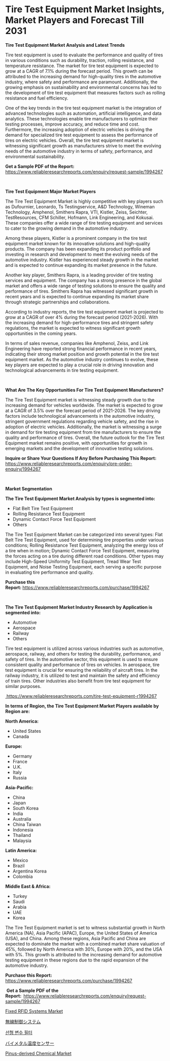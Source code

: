 <p><h1>Tire Test Equipment Market Insights, Market Players and Forecast Till 2031</h1></p><p><strong>Tire Test Equipment Market Analysis and Latest Trends</strong></p>
<p><p>Tire test equipment is used to evaluate the performance and quality of tires in various conditions such as durability, traction, rolling resistance, and temperature resistance. The market for tire test equipment is expected to grow at a CAGR of 7.1% during the forecast period. This growth can be attributed to the increasing demand for high-quality tires in the automotive industry, where safety and performance are paramount. Additionally, the growing emphasis on sustainability and environmental concerns has led to the development of tire test equipment that measures factors such as rolling resistance and fuel efficiency.</p><p>One of the key trends in the tire test equipment market is the integration of advanced technologies such as automation, artificial intelligence, and data analytics. These technologies enable tire manufacturers to optimize their testing processes, improve accuracy, and reduce time and cost. Furthermore, the increasing adoption of electric vehicles is driving the demand for specialized tire test equipment to assess the performance of tires on electric vehicles. Overall, the tire test equipment market is witnessing significant growth as manufacturers strive to meet the evolving needs of the automotive industry in terms of safety, performance, and environmental sustainability.</p></p>
<p><strong>Get a Sample PDF of the Report:&nbsp;</strong> <a href="https://www.reliableresearchreports.com/enquiry/request-sample/1994267">https://www.reliableresearchreports.com/enquiry/request-sample/1994267</a></p>
<p>&nbsp;</p>
<p><strong>Tire Test Equipment Major Market Players</strong></p>
<p><p>The Tire Test Equipment Market is highly competitive with key players such as Dufournier, Leonardo, Ts Testingservice, A&D Technology, Wineman Technology, Amphenol, Smithers Rapra, VTI, Kistler, Zeiss, Seichter, TestResources, CFM Schiller, Hofmann, Link Engineering, and Kokusai. These companies offer a wide range of tire testing equipment and services to cater to the growing demand in the automotive industry.</p><p>Among these players, Kistler is a prominent company in the tire test equipment market known for its innovative solutions and high-quality products. The company has been expanding its product portfolio and investing in research and development to meet the evolving needs of the automotive industry. Kistler has experienced steady growth in the market and is expected to continue expanding its market presence in the future.</p><p>Another key player, Smithers Rapra, is a leading provider of tire testing services and equipment. The company has a strong presence in the global market and offers a wide range of testing solutions to ensure the quality and performance of tires. Smithers Rapra has witnessed significant growth in recent years and is expected to continue expanding its market share through strategic partnerships and collaborations.</p><p>According to industry reports, the tire test equipment market is projected to grow at a CAGR of over 4% during the forecast period (2021-2026). With the increasing demand for high-performance tires and stringent safety regulations, the market is expected to witness significant growth opportunities in the coming years.</p><p>In terms of sales revenue, companies like Amphenol, Zeiss, and Link Engineering have reported strong financial performance in recent years, indicating their strong market position and growth potential in the tire test equipment market. As the automotive industry continues to evolve, these key players are expected to play a crucial role in driving innovation and technological advancements in tire testing equipment.</p></p>
<p>&nbsp;</p>
<p><strong>What Are The Key Opportunities For Tire Test Equipment Manufacturers?</strong></p>
<p><p>The Tire Test Equipment market is witnessing steady growth due to the increasing demand for vehicles worldwide. The market is expected to grow at a CAGR of 3.5% over the forecast period of 2021-2026. The key driving factors include technological advancements in the automotive industry, stringent government regulations regarding vehicle safety, and the rise in adoption of electric vehicles. Additionally, the market is witnessing a surge in demand for tire testing equipment from tire manufacturers to ensure the quality and performance of tires. Overall, the future outlook for the Tire Test Equipment market remains positive, with opportunities for growth in emerging markets and the development of innovative testing solutions.</p></p>
<p><strong>Inquire or Share Your Questions If Any Before Purchasing This Report:</strong> <a href="https://www.reliableresearchreports.com/enquiry/pre-order-enquiry/1994267">https://www.reliableresearchreports.com/enquiry/pre-order-enquiry/1994267</a></p>
<p>&nbsp;</p>
<p><strong>Market Segmentation</strong></p>
<p><strong>The Tire Test Equipment Market Analysis by types is segmented into:</strong></p>
<p><ul><li>Flat Belt Tire Test Equipment</li><li>Rolling Resistance Test Equipment</li><li>Dynamic Contact Force Test Equipment</li><li>Others</li></ul></p>
<p><p>The Tire Test Equipment Market can be categorized into several types: Flat Belt Tire Test Equipment, used for determining tire properties under various conditions; Rolling Resistance Test Equipment, analyzing the energy loss of a tire when in motion; Dynamic Contact Force Test Equipment, measuring the forces acting on a tire during different road conditions. Other types may include High-Speed Uniformity Test Equipment, Tread Wear Test Equipment, and Noise Testing Equipment, each serving a specific purpose in evaluating tire performance and quality.</p></p>
<p><strong>Purchase this Report:&nbsp;</strong><a href="https://www.reliableresearchreports.com/purchase/1994267">https://www.reliableresearchreports.com/purchase/1994267</a></p>
<p>&nbsp;</p>
<p><strong>The Tire Test Equipment Market Industry Research by Application is segmented into:</strong></p>
<p><ul><li>Automotive</li><li>Aerospace</li><li>Railway</li><li>Others</li></ul></p>
<p><p>Tire test equipment is utilized across various industries such as automotive, aerospace, railway, and others for testing the durability, performance, and safety of tires. In the automotive sector, this equipment is used to ensure consistent quality and performance of tires on vehicles. In aerospace, tire test equipment is crucial for ensuring the reliability of aircraft tires. In the railway industry, it is utilized to test and maintain the safety and efficiency of train tires. Other industries also benefit from tire test equipment for similar purposes.</p></p>
<p><a href="https://www.reliableresearchreports.com/tire-test-equipment-r1994267">&nbsp;https://www.reliableresearchreports.com/tire-test-equipment-r1994267</a></p>
<p><strong>In terms of Region, the Tire Test Equipment Market Players available by Region are:</strong></p>
<p>
    <p> <strong> North America: </strong>
        <ul>
            <li>United States</li>
            <li>Canada</li>
        </ul>
        </p> 
    <p> <strong> Europe: </strong>
        <ul>
            <li>Germany</li>
            <li>France</li>
            <li>U.K.</li>
            <li>Italy</li>
            <li>Russia</li>
        </ul>
        </p> 
    <p> <strong> Asia-Pacific: </strong>
        <ul>
            <li>China</li>
            <li>Japan</li>
            <li>South Korea</li>
            <li>India</li>
            <li>Australia</li>
            <li>China Taiwan</li>
            <li>Indonesia</li>
            <li>Thailand</li>
            <li>Malaysia</li>
        </ul>
        </p> 
    <p> <strong> Latin America: </strong>
        <ul>
            <li>Mexico</li>
            <li>Brazil</li>
            <li>Argentina Korea</li>
            <li>Colombia</li>
        </ul>
        </p> 
    <p> <strong> Middle East & Africa: </strong>
        <ul>
            <li>Turkey</li>
            <li>Saudi</li>
            <li>Arabia</li>
            <li>UAE</li>
            <li>Korea</li>
        </ul>
    </p>
    </p>
<p><p>The Tire Test Equipment market is set to witness substantial growth in North America (NA), Asia Pacific (APAC), Europe, the United States of America (USA), and China. Among these regions, Asia Pacific and China are expected to dominate the market with a combined market share valuation of 45%, followed by North America with 30%, Europe with 20%, and the USA with 5%. This growth is attributed to the increasing demand for automotive testing equipment in these regions due to the rapid expansion of the automotive industry.</p></p>
<p><strong>Purchase this Report: </strong><a href="https://www.reliableresearchreports.com/purchase/1994267">https://www.reliableresearchreports.com/purchase/1994267</a></p>
<p>&nbsp;<strong>Get a Sample PDF of the Report:&nbsp;&nbsp;</strong><a href="https://www.reliableresearchreports.com/enquiry/request-sample/1994267">https://www.reliableresearchreports.com/enquiry/request-sample/1994267</a></p>
<p><strong></strong></p>
<p><p><a href="https://github.com/NorbertYates/Market-Research-Report-List-4/blob/main/fixed-rfid-systems-market.md">Fixed RFID Systems Market</a></p><p><a href="https://github.com/AylinBeier/Market-Research-Report-List-1/blob/main/419489845815.md">無線制御システム</a></p><p><a href="https://github.com/jntpkh496620/Market-Research-Report-List-2/blob/main/330927341700.md">선형 변수 필터</a></p><p><a href="https://github.com/oqxogxyvqe90775/Market-Research-Report-List-2/blob/main/806574245816.md">バイメタル温度センサー</a></p><p><a href="https://issuu.com/reportprime-2/docs/pinus-derived-chemical-market-size-2030.pptx">Pinus-derived Chemical Market</a></p></p>